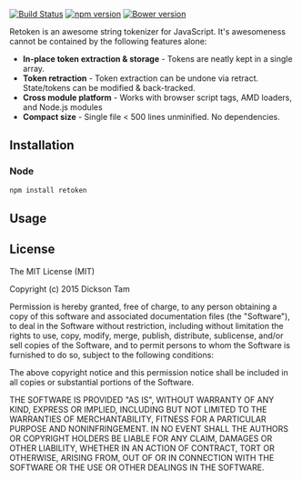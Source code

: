[![Build Status](https://travis-ci.org/dicksont/retoken.svg?branch=master)](https://travis-ci.org/dicksont/retoken)
[![npm version](https://badge.fury.io/js/retoken.svg)](http://badge.fury.io/js/retoken)
[![Bower version](https://badge.fury.io/bo/retoken.svg)](http://badge.fury.io/bo/retoken)

Retoken is an awesome string tokenizer for JavaScript. It's awesomeness cannot be contained by the following features alone:

- **In-place token extraction & storage** - Tokens are neatly kept in a single array.
- **Token retraction** - Token extraction can be undone via retract. State/tokens can be modified & back-tracked.
- **Cross module platform** - Works with browser script tags, AMD loaders, and Node.js modules
- **Compact size** - Single file < 500 lines unminified. No dependencies.



## Installation
### Node
```javascript
npm install retoken
```

## Usage


## License
The MIT License (MIT)

Copyright (c) 2015 Dickson Tam

Permission is hereby granted, free of charge, to any person obtaining a copy
of this software and associated documentation files (the "Software"), to deal
in the Software without restriction, including without limitation the rights
to use, copy, modify, merge, publish, distribute, sublicense, and/or sell
copies of the Software, and to permit persons to whom the Software is
furnished to do so, subject to the following conditions:

The above copyright notice and this permission notice shall be included in all
copies or substantial portions of the Software.

THE SOFTWARE IS PROVIDED "AS IS", WITHOUT WARRANTY OF ANY KIND, EXPRESS OR
IMPLIED, INCLUDING BUT NOT LIMITED TO THE WARRANTIES OF MERCHANTABILITY,
FITNESS FOR A PARTICULAR PURPOSE AND NONINFRINGEMENT. IN NO EVENT SHALL THE
AUTHORS OR COPYRIGHT HOLDERS BE LIABLE FOR ANY CLAIM, DAMAGES OR OTHER
LIABILITY, WHETHER IN AN ACTION OF CONTRACT, TORT OR OTHERWISE, ARISING FROM,
OUT OF OR IN CONNECTION WITH THE SOFTWARE OR THE USE OR OTHER DEALINGS IN THE
SOFTWARE.

